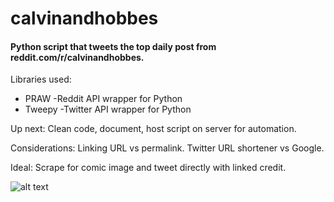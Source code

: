 # calvinandhobbes 

#### Python script that tweets the top daily post from reddit.com/r/calvinandhobbes. 

Libraries used:
- PRAW
  -Reddit API wrapper for Python
- Tweepy
  -Twitter API wrapper for Python

Up next: Clean code, document, host script on server for automation.

Considerations: Linking URL vs permalink. Twitter URL shortener vs Google.

Ideal: Scrape for comic image and tweet directly with linked credit.

![alt text](https://i.pinimg.com/originals/c9/20/e5/c920e5d9135544a27430de3e13afd79a.jpg)
